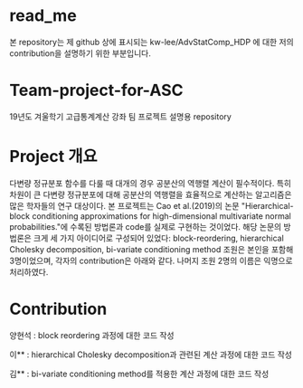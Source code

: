 # read_me
본 repository는 제 github 상에 표시되는 kw-lee/AdvStatComp_HDP 에 대한 저의 contribution을 설명하기 위한 부분입니다.

# Team-project-for-ASC
19년도 겨울학기 고급통계계산 강좌 팀 프로젝트 설명용 repository

# Project 개요
다변량 정규분포 함수를 다룰 때 대개의 경우 공분산의 역행렬 계산이 필수적이다. 특히 차원이 큰 다변량 정규분포에 대해 
공분산의 역행렬을 효율적으로 계산하는 알고리즘은 많은 학자들의 연구 대상이다. 본 프로젝트는 Cao et al.(2019)의 논문 
"Hierarchical-block conditioning approximations for high-dimensional multivariate normal probabilities."에 
수록된 방법론과 code를 실제로 구현하는 것이었다. 해당 논문의 방법론은 크게 세 가지 아이디어로 구성되어 있었다:
block-reordering, hierarchical Cholesky decomposition, bi-variate conditioning method
조원은 본인을 포함해 3명이었으며, 각자의 contribution은 아래와 같다. 나머지 조원 2명의 이름은 익명으로 처리하였다.

# Contribution 
양현석 : block reordering 과정에 대한 코드 작성 

이** : hierarchical Cholesky decomposition과 관련된 계산 과정에 대한 코드 작성

김** : bi-variate conditioning method를 적용한 계산 과정에 대한 코드 작성
